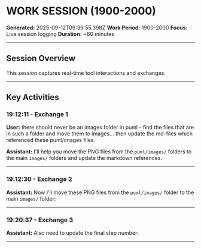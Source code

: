 # WORK SESSION (1900-2000)

**Generated:** 2025-09-12T09:36:55.398Z
**Work Period:** 1900-2000
**Focus:** Live session logging
**Duration:** ~60 minutes

---

## Session Overview

This session captures real-time tool interactions and exchanges.

---

## Key Activities

### 19:12:11 - Exchange 1

**User:** there should never be an images folder in puml - find the files that are in such a folder and move them to images... then update the md-files which referenced these puml/images files.

**Assistant:** I'll help you move the PNG files from the `puml/images/` folders to the main `images/` folders and update the markdown references.

---

### 19:12:30 - Exchange 2

**Assistant:** Now I'll move these PNG files from the `puml/images/` folder to the main `images/` folder:

---

### 19:20:37 - Exchange 3

**Assistant:** Also need to update the final step number:

---

